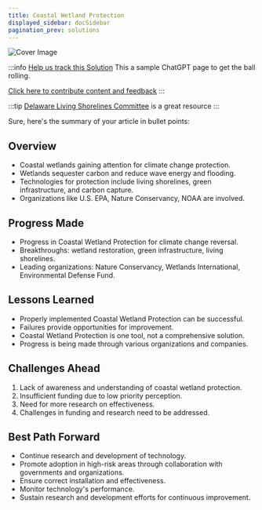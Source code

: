 ```yaml
---
title: Coastal Wetland Protection
displayed_sidebar: docSidebar
pagination_prev: solutions
---
```


![Cover Image](../static/img/living-shorelines.png)

:::info [Help us track this Solution](contribute)
This a sample ChatGPT page to get the ball rolling.

[Click here to contribute content and feedback](contribute)
:::

:::tip [Delaware Living Shorelines Committee](https://www.delawarelivingshorelines.org/) is a great resource
:::

Sure, here's the summary of your article in bullet points:

## Overview

- Coastal wetlands gaining attention for climate change protection.
- Wetlands sequester carbon and reduce wave energy and flooding.
- Technologies for protection include living shorelines, green infrastructure, and carbon capture.
- Organizations like U.S. EPA, Nature Conservancy, NOAA are involved.

## Progress Made

- Progress in Coastal Wetland Protection for climate change reversal.
- Breakthroughs: wetland restoration, green infrastructure, living shorelines.
- Leading organizations: Nature Conservancy, Wetlands International, Environmental Defense Fund.

## Lessons Learned

- Properly implemented Coastal Wetland Protection can be successful.
- Failures provide opportunities for improvement.
- Coastal Wetland Protection is one tool, not a comprehensive solution.
- Progress is being made through various organizations and companies.

## Challenges Ahead

1. Lack of awareness and understanding of coastal wetland protection.
2. Insufficient funding due to low priority perception.
3. Need for more research on effectiveness.
4. Challenges in funding and research need to be addressed.

## Best Path Forward

- Continue research and development of technology.
- Promote adoption in high-risk areas through collaboration with governments and organizations.
- Ensure correct installation and effectiveness.
- Monitor technology's performance.
- Sustain research and development efforts for continuous improvement.